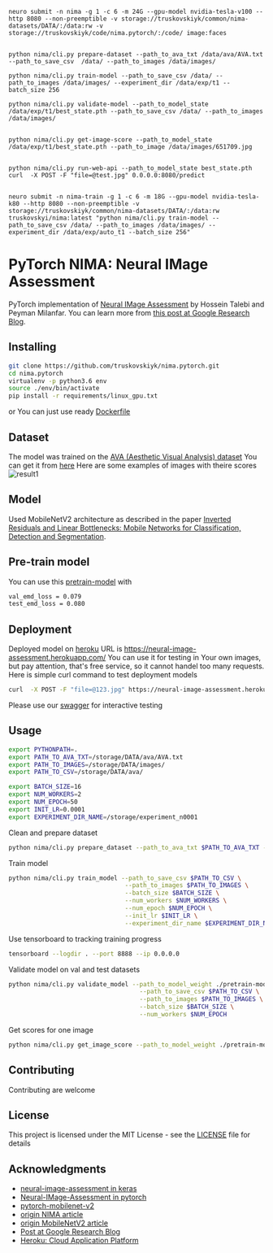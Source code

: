 ```
neuro submit -n nima -g 1 -c 6 -m 24G --gpu-model nvidia-tesla-v100 --http 8080 --non-preemptible -v storage://truskovskiyk/common/nima-datasets/DATA/:/data:rw -v storage://truskovskiyk/code/nima.pytorch/:/code/ image:faces


python nima/cli.py prepare-dataset --path_to_ava_txt /data/ava/AVA.txt --path_to_save_csv  /data/ --path_to_images /data/images/

python nima/cli.py train-model --path_to_save_csv /data/ --path_to_images /data/images/ --experiment_dir /data/exp/t1 --batch_size 256

python nima/cli.py validate-model --path_to_model_state /data/exp/t1/best_state.pth --path_to_save_csv /data/ --path_to_images /data/images/


python nima/cli.py get-image-score --path_to_model_state /data/exp/t1/best_state.pth --path_to_image /data/images/651709.jpg


python nima/cli.py run-web-api --path_to_model_state best_state.pth
curl  -X POST -F "file=@test.jpg" 0.0.0.0:8080/predict


neuro submit -n nima-train -g 1 -c 6 -m 18G --gpu-model nvidia-tesla-k80 --http 8080 --non-preemptible -v storage://truskovskiyk/common/nima-datasets/DATA/:/data:rw truskovskyi/nima:latest "python nima/cli.py train-model --path_to_save_csv /data/ --path_to_images /data/images/ --experiment_dir /data/exp/auto_t1 --batch_size 256"

```

# PyTorch NIMA: Neural IMage Assessment

PyTorch implementation of [Neural IMage Assessment](https://arxiv.org/abs/1709.05424) by Hossein Talebi and Peyman Milanfar. You can learn more from [this post at Google Research Blog](https://research.googleblog.com/2017/12/introducing-nima-neural-image-assessment.html). 


## Installing

```bash
git clone https://github.com/truskovskiyk/nima.pytorch.git 
cd nima.pytorch
virtualenv -p python3.6 env
source ./env/bin/activate
pip install -r requirements/linux_gpu.txt
```

or You can just use ready [Dockerfile](./Dockerfile)


## Dataset

The model was trained on the [AVA (Aesthetic Visual Analysis) dataset](http://refbase.cvc.uab.es/files/MMP2012a.pdf)
You can get it from [here](https://github.com/mtobeiyf/ava_downloader)
Here are some examples of images with theire scores 
![result1](https://3.bp.blogspot.com/-_BuiLfAsHGE/WjgoftooRiI/AAAAAAAACR0/mB3tOfinfgA5Z7moldaLIGn92ounSOb8ACLcBGAs/s1600/image2.png)

## Model 

Used MobileNetV2 architecture as described in the paper [Inverted Residuals and Linear Bottlenecks: Mobile Networks for Classification, Detection and Segmentation](https://arxiv.org/pdf/1801.04381).

## Pre-train model  

You can use this [pretrain-model](https://s3-us-west-1.amazonaws.com/models-nima/pretrain-model.pth) with
```bash
val_emd_loss = 0.079
test_emd_loss = 0.080
```
## Deployment

Deployed model on [heroku](https://www.heroku.com/) URL is https://neural-image-assessment.herokuapp.com/ You can use it for testing in Your own images, but pay attention, that's free service, so it cannot handel too many requests. Here is simple curl command to test deployment models
```bash
curl  -X POST -F "file=@123.jpg" https://neural-image-assessment.herokuapp.com/api/get_scores
```
Please use our [swagger](https://neural-image-assessment.herokuapp.com/apidocs) for interactive testing 


## Usage
```bash
export PYTHONPATH=.
export PATH_TO_AVA_TXT=/storage/DATA/ava/AVA.txt
export PATH_TO_IMAGES=/storage/DATA/images/
export PATH_TO_CSV=/storage/DATA/ava/

export BATCH_SIZE=16
export NUM_WORKERS=2
export NUM_EPOCH=50
export INIT_LR=0.0001
export EXPERIMENT_DIR_NAME=/storage/experiment_n0001
```
Clean and prepare dataset
```bash
python nima/cli.py prepare_dataset --path_to_ava_txt $PATH_TO_AVA_TXT --path_to_save_csv $PATH_TO_CSV --path_to_images $PATH_TO_IMAGES

```

Train model
```bash
python nima/cli.py train_model --path_to_save_csv $PATH_TO_CSV \
                                --path_to_images $PATH_TO_IMAGES \
                                --batch_size $BATCH_SIZE \
                                --num_workers $NUM_WORKERS \
                                --num_epoch $NUM_EPOCH \
                                --init_lr $INIT_LR \
                                --experiment_dir_name $EXPERIMENT_DIR_NAME


```
Use tensorboard to tracking training progress

```bash
tensorboard --logdir . --port 8888 --ip 0.0.0.0
```
Validate model on val and test datasets
```bash
python nima/cli.py validate_model --path_to_model_weight ./pretrain-model.pth \
                                    --path_to_save_csv $PATH_TO_CSV \
                                    --path_to_images $PATH_TO_IMAGES \
                                    --batch_size $BATCH_SIZE \
                                    --num_workers $NUM_EPOCH
```
Get scores for one image
```bash
python nima/cli.py get_image_score --path_to_model_weight ./pretrain-model.pth --path_to_image test_image.jpg
```
   
## Contributing

Contributing are welcome


## License

This project is licensed under the MIT License - see the [LICENSE](LICENSE) file for details

## Acknowledgments

* [neural-image-assessment in keras](https://github.com/titu1994/neural-image-assessment)
* [Neural-IMage-Assessment in pytorch](https://github.com/kentsyx/Neural-IMage-Assessment)
* [pytorch-mobilenet-v2](https://github.com/tonylins/pytorch-mobilenet-v2)
* [origin NIMA article](https://arxiv.org/abs/1709.05424)
* [origin MobileNetV2 article](https://arxiv.org/pdf/1801.04381)
* [Post at Google Research Blog](https://research.googleblog.com/2017/12/introducing-nima-neural-image-assessment.html)
* [Heroku: Cloud Application Platform](https://www.heroku.com/)
